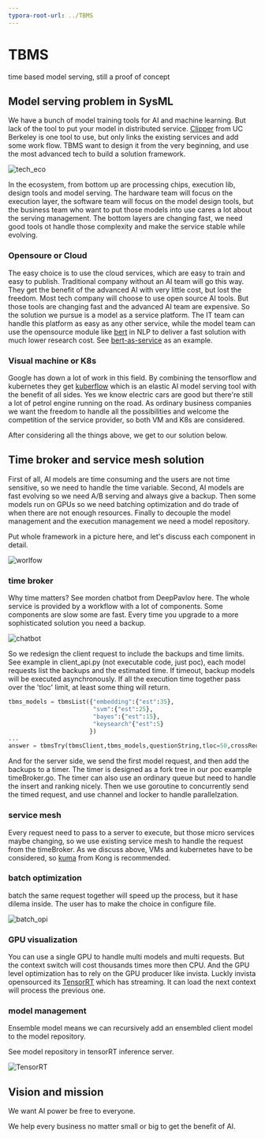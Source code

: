 ```yaml
---
typora-root-url: ../TBMS
---
```


# TBMS
time based model serving, still a proof of concept

## Model serving problem in SysML

We have a bunch of model training tools for AI and machine learning. But lack of the tool to put your model in distributed service. [Clipper](https://github.com/ucbrise/clipper) from UC Berkeley is one tool to use, but only links the existing services and add some work flow. TBMS want to design it from the very beginning, and use the most advanced tech to build a solution framework. 

![tech_eco](/ref/tech_eco.png)

In the ecosystem, from bottom up are processing chips, execution lib, design tools and model serving. The hardware team will focus on the execution layer, the software team will focus on the model design tools, but the business team who want to put those models into use cares a lot about the serving management. The bottom layers are changing fast, we need good tools ot handle those complexity and make the service stable while evolving.

### Opensoure or Cloud

The easy choice is to use the cloud services, which are easy to train and easy to publish. Traditional company without an AI team will go this way. They get the benefit of the advanced AI with very little cost, but lost the freedom. Most tech company will choose to use open source AI tools. But those tools are changing fast and the advanced AI team are expensive. So the solution we pursue is a model as a service platform. The IT team can handle this platform as easy as any other service, while the model team can use the opensource module like [bert](https://github.com/google-research/bert) in NLP to deliver a fast solution with much lower research cost. See [bert-as-service](https://github.com/hanxiao/bert-as-service) as an example.

### Visual machine or K8s

Google has down a lot of work in this field. By combining the tensorflow and kubernetes they get [kuberflow](https://github.com/kubeflow/kubeflow) which is an elastic AI model serving tool with the benefit of all sides. Yes we know electric cars are good but there're still a lot of petrol engine running on the road. As ordinary business companies we want the freedom to handle all the possibilities and welcome the competition of the service provider, so both VM and K8s are considered.

After considering all the things above, we get to our solution below.

## Time broker and service mesh solution

First of all, AI models are time consuming and the users are not time sensitive, so we need to handle the time variable. Second, AI models are fast evolving so we need A/B serving and always give a backup. Then some models run on GPUs so we need batching optimization and do trade of when there are not enough resources. Finally to decouple the model management and the execution management we need a model repository. 

Put whole framework in a picture here, and let's discuss each component in detail.

![worlfow](/ref/worlfow.png)

### time broker

Why time matters? See morden chatbot from DeepPavlov here. The whole service is provided by a workflow with a lot of components. Some components are slow some are fast. Every time you upgrade to a more sophisticated solution you need a backup.

![chatbot](/ref/chatbot.png)

So we redesign the client request to include the backups and time limits. See example in client_api.py (not executable code, just poc), each model requests list the backups and the estimated time. If timeout, backup models will be executed asynchronously. If all the execution time together pass over the 'tloc' limit, at least some thing will return.

```python
tbms_models = tbmsList({"embedding":{"est":35},
                        "svm":{"est":25},
                        "bayes":{"est":15},
                        "keysearch"{"est":5}
                       })
...
answer = tbmsTry(tbmsClient,tbms_models,questionString,tloc=50,crossRequest=1,crossLag=10,priority=0)
```

And for the server side, we send the first model request, and then add the backups to a timer. The timer is designed as a fork tree in our poc example timeBroker.go. The timer can also use an ordinary queue but need to handle the insert and ranking nicely. Then we use goroutine to concurrently send the timed request, and use channel and locker to handle parallelzation.

### service mesh

Every request need to pass to a server to execute, but those micro services maybe changing, so we use existing service mesh to handle the request from the timeBroker. As we discuss above, VMs and kubernetes have to be considered, so [kuma](https://github.com/Kong/kuma) from Kong is recommended.

### batch optimization

batch the same request together will speed up the process, but it hase dilema inside. The user has to make the choice in configure file.

![batch_opi](/ref/batch_opi.png)

### GPU visualization

You can use a single GPU to handle multi models and multi requests. But the context switch will cost thousands times more then CPU. And the GPU level optimization has to rely on the GPU producer like invista. Luckly invista opensourced its [TensorRT](https://github.com/NVIDIA/tensorrt-inference-server) which has streaming. It can load the next context will process the previous one.

### model management

Ensemble model means we can recursively add an ensembled client model to the model repository.

See model repository in tensorRT inference server.

![TensorRT](/ref/TensorRT.png)

## Vision and mission

We want AI power be free to everyone.

We help every business no matter small or big to get the benefit of AI.